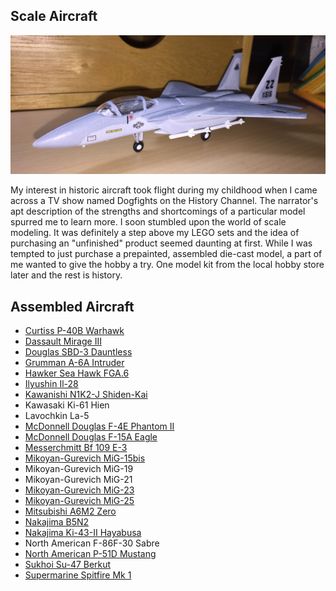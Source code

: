 ## Scale Aircraft

![F-15](IMG_1360.JPG) 

My interest in historic aircraft took flight during my childhood when I came across a TV show named Dogfights on the History Channel. The narrator's apt description of the strengths and shortcomings of a particular model spurred me to learn more. I soon stumbled upon the world of scale modeling. It was definitely a step above my LEGO sets and the idea of purchasing an "unfinished" product seemed daunting at first. While I was tempted to just purchase a prepainted, assembled die-cast model, a part of me wanted to give the hobby a try. One model kit from the local hobby store later and the rest is history. 

## Assembled Aircraft

* [Curtiss P-40B Warhawk](https://williamteav.github.io/personal_website/scale_aircraft/p40.html) 
* [Dassault Mirage III](https://williamteav.github.io/personal_website/scale_aircraft/mirageiii.html)
* [Douglas SBD-3 Dauntless](https://williamteav.github.io/personal_website/scale_aircraft/sbd.html)
* [Grumman A-6A Intruder](https://williamteav.github.io/personal_website/scale_aircraft/a6.html)
* [Hawker Sea Hawk FGA.6](https://williamteav.github.io/personal_website/scale_aircraft/seahawk.html)
* [Ilyushin Il-28](https://williamteav.github.io/personal_website/scale_aircraft/il28.html)
* [Kawanishi N1K2-J Shiden-Kai](https://williamteav.github.io/personal_website/scale_aircraft/n1k2.html)
* Kawasaki Ki-61 Hien 
* Lavochkin La-5
* [McDonnell Douglas F-4E Phantom II](https://williamteav.github.io/personal_website/scale_aircraft/f4.html) 
* [McDonnell Douglas F-15A Eagle](https://williamteav.github.io/personal_website/scale_aircraft/f15.html)
* [Messerchmitt Bf 109 E-3](https://williamteav.github.io/personal_website/scale_aircraft/bf109.html)
* [Mikoyan-Gurevich MiG-15bis](https://williamteav.github.io/personal_website/scale_aircraft/mig15.html)
* Mikoyan-Gurevich MiG-19
* Mikoyan-Gurevich MiG-21
* [Mikoyan-Gurevich MiG-23](https://williamteav.github.io/personal_website/scale_aircraft/mig23.html)
* [Mikoyan-Gurevich MiG-25](https://williamteav.github.io/personal_website/scale_aircraft/mig25.html)
* [Mitsubishi A6M2 Zero](https://williamteav.github.io/personal_website/scale_aircraft/a6m.html)
* [Nakajima B5N2](https://williamteav.github.io/personal_website/scale_aircraft/b5n.html)
* [Nakajima Ki-43-II Hayabusa](https://williamteav.github.io/personal_website/scale_aircraft/ki43.html)
* North American F-86F-30 Sabre 
* [North American P-51D Mustang](https://williamteav.github.io/personal_website/scale_aircraft/p51.html)
* [Sukhoi Su-47 Berkut](https://williamteav.github.io/personal_website/scale_aircraft/su47.html)
* [Supermarine Spitfire Mk 1](https://williamteav.github.io/personal_website/scale_aircraft/spitfire.html)
